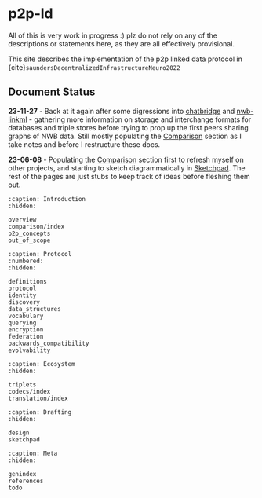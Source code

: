 # p2p-ld

All of this is very work in progress :) plz do not rely on any of the descriptions or statements here, as they are all effectively provisional.

This site describes the implementation of the p2p linked data protocol in {cite}`saundersDecentralizedInfrastructureNeuro2022`
 
## Document Status

**23-11-27** - Back at it again after some digressions into [chatbridge](https://git.jon-e.net/jonny/chatbridge) and [nwb-linkml](https://github.com/p2p-ld/nwb-linkml/) - gathering more information on storage and interchange formats for databases and triple stores before trying to prop up the first peers sharing graphs of NWB data. Still mostly populating the [Comparison](comparison) section as I take notes and before I restructure these docs.

**23-06-08** - Populating the [Comparison](comparison) section first to refresh myself on other projects, and starting to sketch diagrammatically in [Sketchpad](sketchpad). The rest of the pages are just stubs to keep track of ideas before fleshing them out.

```{toctree}
:caption: Introduction
:hidden:

overview
comparison/index
p2p_concepts
out_of_scope
```  

```{toctree}
:caption: Protocol
:numbered:
:hidden:

definitions
protocol
identity
discovery
data_structures
vocabulary
querying
encryption
federation
backwards_compatibility
evolvability
```

```{toctree}
:caption: Ecosystem
:hidden:

triplets
codecs/index
translation/index
```  

```{toctree}
:caption: Drafting
:hidden:

design
sketchpad
```

```{toctree}
:caption: Meta
:hidden:

genindex
references
todo
``` 
